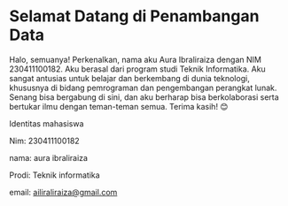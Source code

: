 # Selamat Datang di Penambangan Data

Halo, semuanya!
Perkenalkan, nama aku Aura Ibraliraiza dengan NIM 230411100182. Aku berasal dari program studi Teknik Informatika. Aku sangat antusias untuk belajar dan berkembang di dunia teknologi, khususnya di bidang pemrograman dan pengembangan perangkat lunak. Senang bisa bergabung di sini, dan aku berharap bisa berkolaborasi serta bertukar ilmu dengan teman-teman semua. Terima kasih! 😊

Identitas mahasiswa

Nim: 230411100182

nama: aura ibraliraiza

Prodi: Teknik informatika

email: ailiraliraiza@gmail.com


```{tableofcontents}
```
